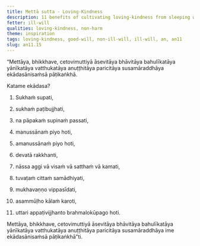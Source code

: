 ```yaml
---
title: Mettā sutta - Loving-Kindness
description: 11 benefits of cultivating loving-kindness from sleeping with ease to dying unconfused to going to the Brahma world.
fetter: ill-will
qualities: loving-kindness, non-harm
theme: inspiration
tags: loving-kindness, good-will, non-ill-will, ill-will, an, an11
slug: an11.15
---
```


“Mettāya, bhikkhave, cetovimuttiyā āsevitāya bhāvitāya bahulīkatāya yānīkatāya vatthukatāya anuṭṭhitāya paricitāya susamāraddhāya ekādasānisaṁsā pāṭikaṅkhā.

Katame ekādasa?

1. Sukhaṁ supati,

2. sukhaṁ paṭibujjhati,

3. na pāpakaṁ supinaṁ passati,

4. manussānaṁ piyo hoti,

5. amanussānaṁ piyo hoti,

6. devatā rakkhanti,

7. nāssa aggi vā visaṁ vā satthaṁ vā kamati,

8. tuvaṭaṁ cittaṁ samādhiyati,

9. mukhavaṇṇo vippasīdati,

10. asammūḷho kālaṁ karoti,

11. uttari appaṭivijjhanto brahmalokūpago hoti.

Mettāya, bhikkhave, cetovimuttiyā āsevitāya bhāvitāya bahulīkatāya yānīkatāya vatthukatāya anuṭṭhitāya paricitāya susamāraddhāya ime ekādasānisaṁsā pāṭikaṅkhā”ti.
